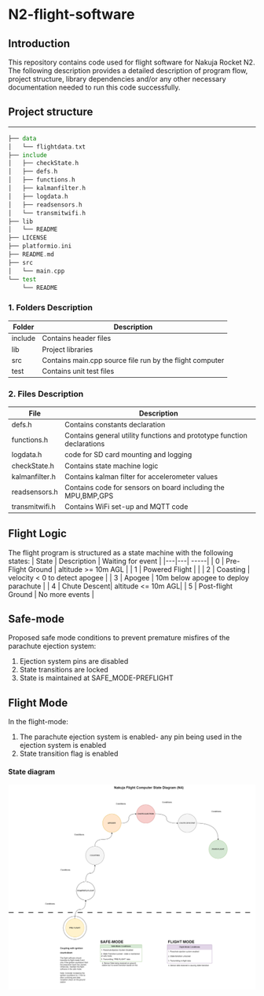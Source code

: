# N2-flight-software
## Introduction
This repository contains code used for flight software for Nakuja Rocket N2. The following description provides a detailed
description of program flow, project structure, library dependencies and/or any other necessary documentation needed to run this 
code successfully.

## Project structure
***

```asm
├── data
│   └── flightdata.txt
├── include
│   ├── checkState.h
│   ├── defs.h
│   ├── functions.h
│   ├── kalmanfilter.h
│   ├── logdata.h
│   ├── readsensors.h
│   └── transmitwifi.h
├── lib
│   └── README
├── LICENSE
├── platformio.ini
├── README.md
├── src
│   └── main.cpp
└── test
    └── README
```

### 1. Folders Description
| Folder  | Description   |
|---|---|
|  include | Contains header files   |
|  lib | Project libraries|
|src| Contains main.cpp source file run by the flight computer   |
|test| Contains unit test files    |

### 2. Files Description
| File | Description |
| ---------| ----------- |
|defs.h  | Contains constants declaration |
|functions.h| Contains general utility functions and prototype function declarations |
|logdata.h | code for SD card mounting and logging |
|checkState.h| Contains state machine logic |
|kalmanfilter.h | Contains kalman filter for accelerometer values |
|readsensors.h | Contains code for sensors on board including the MPU,BMP,GPS |
|transmitwifi.h | Contains WiFi set-up and MQTT code |


## Flight Logic 
The flight program is structured as a state machine with the following states: 
| State  | Description  | Waiting for event |
|---|---| -----|
| 0  | Pre-Flight Ground    | altitude >= 10m AGL  |
| 1  | Powered Flight      |   |
| 2  | Coasting   |  velocity < 0  to detect apogee  |
| 3  | Apogee   |  10m below apogee to deploy parachute  |
| 4  | Chute Descent| altitude <= 10m AGL|
| 5  | Post-flight Ground    |  No more events  |

## Safe-mode
Proposed safe mode conditions to prevent premature misfires of the parachute ejection system:
1. Ejection system pins are disabled 
2. State transitions are locked
3. State is maintained at SAFE_MODE-PREFLIGHT

## Flight Mode
In the flight-mode:
1. The parachute ejection system is enabled- any pin being used in the ejection system is enabled
2. State transition flag is enabled 


#### State diagram
![state-diagram](./docs/state.png)


